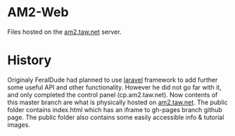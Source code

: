 # AM2-Web
Files hosted on the [am2.taw.net](http://am2.taw.net) server.

# History
Originaly FeralDude had planned to use [laravel](https://laravel.com/) framework to add further some useful API and other functionality.
However he did not go far with it, and only completed the control panel (cp.am2.taw.net).
Now contents of this master branch are what is physically hosted on [am2.taw.net](http://am2.taw.net).
The public folder contains index.html which has an iframe to gh-pages branch github page.
The public folder also contains some easily accessible info & tutorial images.
